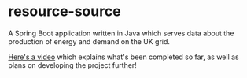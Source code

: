 # resource-source
A Spring Boot application written in Java which serves data about the production of energy and demand on the UK grid.

<a href="https://drive.google.com/file/d/1oBFo15M-y8benYOgPYDjjrg_nXjFtXJL/view">Here's a video</a> which explains what's been completed so far, as well as plans on developing the project further!
